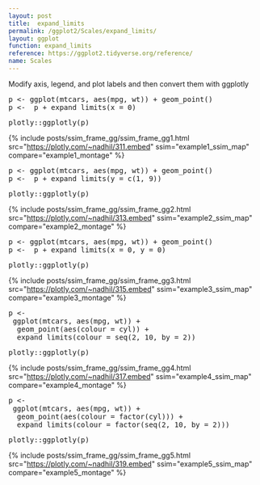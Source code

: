 ```yaml
---
layout: post
title:  expand_limits
permalink: /ggplot2/Scales/expand_limits/
layout: ggplot
function: expand_limits
reference: https://ggplot2.tidyverse.org/reference/
name: Scales
---
```


Modify axis, legend, and plot labels and then convert them with ggplotly








<pre class="mcode">
p <- ggplot(mtcars, aes(mpg, wt)) + geom_point()
p <-  p + expand_limits(x = 0)
</pre>


<pre class="mcode">
plotly::ggplotly(p)
</pre>

{% include posts/ssim_frame_gg/ssim_frame_gg1.html src="https://plotly.com/~nadhil/311.embed" ssim="example1_ssim_map" compare="example1_montage" %}







<pre class="mcode">
p <- ggplot(mtcars, aes(mpg, wt)) + geom_point()
p <-  p + expand_limits(y = c(1, 9))
</pre>


<pre class="mcode">
plotly::ggplotly(p)
</pre>

{% include posts/ssim_frame_gg/ssim_frame_gg2.html src="https://plotly.com/~nadhil/313.embed" ssim="example2_ssim_map" compare="example2_montage" %}







<pre class="mcode">
p <- ggplot(mtcars, aes(mpg, wt)) + geom_point()
p <-  p + expand_limits(x = 0, y = 0)
</pre>


<pre class="mcode">
plotly::ggplotly(p)
</pre>

{% include posts/ssim_frame_gg/ssim_frame_gg3.html src="https://plotly.com/~nadhil/315.embed" ssim="example3_ssim_map" compare="example3_montage" %}







<pre class="mcode">
p <-    
 ggplot(mtcars, aes(mpg, wt)) +
  geom_point(aes(colour = cyl)) +
  expand_limits(colour = seq(2, 10, by = 2))
</pre>


<pre class="mcode">
plotly::ggplotly(p)
</pre>

{% include posts/ssim_frame_gg/ssim_frame_gg4.html src="https://plotly.com/~nadhil/317.embed" ssim="example4_ssim_map" compare="example4_montage" %}







<pre class="mcode">
p <-    
 ggplot(mtcars, aes(mpg, wt)) +
  geom_point(aes(colour = factor(cyl))) +
  expand_limits(colour = factor(seq(2, 10, by = 2)))
</pre>


<pre class="mcode">
plotly::ggplotly(p)
</pre>

{% include posts/ssim_frame_gg/ssim_frame_gg5.html src="https://plotly.com/~nadhil/319.embed" ssim="example5_ssim_map" compare="example5_montage" %}



